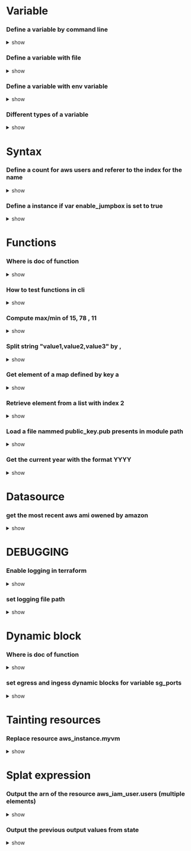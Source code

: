 # Variable

### Define a variable by command line

<details>
<summary>show</summary>
<p>

`terraform plan -var="myvar=myvalue"`

</p>
</details>

### Define a variable with file

<details>
<summary>show</summary>
<p>

`terraform plan -var-file="dev.tfvars"`

</p>
</details>

### Define a variable with env variable

<details>
<summary>show</summary>
<p>

`setx TF_VAR_myvar`

</p>
</details>

### Different types of a variable

<details>
<summary>show</summary>
<p>

 - string (ex `"myvalue""`)
 - number (ex `666`)
 - list (ex `["value1","value2"]`)
 - bool (ex `true`)
 - map (ex `{env = "Dev", project = "Demo"}`)

</p>
</details>

# Syntax

### Define a count for aws users and referer to the index for the name

<details>
<summary>show</summary>
<p>

```hcl
resource "aws_iam_user" "account" {
    count = 3
    name = "user${count.index}"
}
```

</p>
</details>


### Define a instance if var enable_jumpbox is set to true

<details>
<summary>show</summary>
<p>

```hcl
resource "aws_instance" "jumpbox" {
    count = var.enable_jumbox ? 1 : 0
    name = "user${count.index}"
}
```

</p>
</details>

# Functions

### Where is doc of function

<details>
<summary>show</summary>
<p>

[Configuration language> Functions](https://developer.hashicorp.com/terraform/language/functions)

</p>
</details>

### How to test functions in cli

<details>
<summary>show</summary>
<p>

`terraform console`

</p>
</details>

### Compute max/min of 15, 78 , 11

<details>
<summary>show</summary>
<p>

`max(15,78,11)`

`min(15,78,11)`

</p>
</details>

### Split string "value1,value2,value3" by ,

<details>
<summary>show</summary>
<p>

`split(",","value1,value2,value3")`

</p>
</details>

### Get element of a map defined by key a

<details>
<summary>show</summary>
<p>

`lookup({a = "value1", b= "value2"}, "a", "defaultvalue")` --> value1

</p>
</details>


### Retrieve element from a list with index 2

<details>
<summary>show</summary>
<p>

`element(["a", "b", "c"], 2)` --> c

</p>
</details>

### Load a file nammed public_key.pub presents in module path 

<details>
<summary>show</summary>
<p>

`file(${path.module}/public_key.pub)`

</p>
</details>

### Get the current year with the format YYYY

<details>
<summary>show</summary>
<p>

`formatdate("YYYY", timestamp())`

</p>
</details>

# Datasource

### get the most recent aws ami owened by amazon 

<details>
<summary>show</summary>
<p>

```hcl
data "aws_ami" "app_ami" {
  most_recent = true
  owners = ["amazon"]


  filter {
    name   = "name"
    values = ["amzn2-ami-hvm*"]
  }
}
```
</p>
</details>

# DEBUGGING


### Enable logging in terraform

<details>
<summary>show</summary>
<p>

Set env variable `TF_LOG` to `TRACE` or `DEBUG` or `INFO` or `WARN` or `ERROR`

ex : `export TF_LOG=TRACE`

</p>
</details>


### set logging file path

<details>
<summary>show</summary>
<p>

 `export TF_LOG_PATH=/tmp/tf.log`

</p>
</details>

# Dynamic block

### Where is doc of function

<details>
<summary>show</summary>
<p>

[Configuration language> Expressions> Dynamics blocks](https://developer.hashicorp.com/terraform/language/expressions/dynamic-blocks)

</p>
</details>

### set egress and ingess dynamic blocks for variable sg_ports 

<details>
<summary>show</summary>
<p>

```hcl
resource "aws_security_group" "dynamicsg" {
  name        = "dynamic-sg"
  description = "Ingress for Vault"

  dynamic "ingress" {
    for_each = var.sg_ports
    iterator = port
    content {
      from_port   = port.value
      to_port     = port.value
      protocol    = "tcp"
      cidr_blocks = ["0.0.0.0/0"]
    }
  }

  dynamic "egress" {
    for_each = var.sg_ports
    content {
      from_port   = egress.value
      to_port     = egress.value
      protocol    = "tcp"
      cidr_blocks = ["0.0.0.0/0"]
    }
  }
}
```
</p>
</details>

# Tainting resources

### Replace resource aws_instance.myvm

<details>
<summary>show</summary>
<p>

 `terraform apply -replace="aws_instance.myvm"`

 instead

  `terraform taint`

</p>
</details>

# Splat expression

### Output the arn of the resource aws_iam_user.users (multiple elements)

<details>
<summary>show</summary>
<p>

```hcl
output "arns" {
    value = aws_iam_user.users[*].arn
}
```
</p>
</details>

### Output the previous output values from state

<details>
<summary>show</summary>
<p>

`terraform output arns`

</p>
</details>